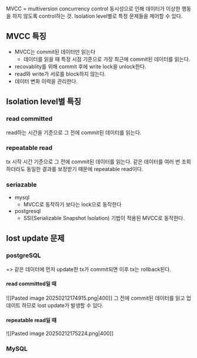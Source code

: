 MVCC = multiversion concurrency control
동시성으로 인해 데이터가 이상한 행동을 하지 않도록 control하는 것. Isolation level별로 특정 문제들을 제어할 수 있다.
## MVCC 특징
- MVCC는 commit된 데이터만 읽는다 
	- 데이터를 읽을 때 특정 시점 기준으로 가장 최근에 commit된 데이터를 읽는다.
- recovablity를 위해 commit 후에 write lock을 unlock한다.
- read와 write가 서로를 block하지 않는다.
- 데이터 변화 이력을 관리한다.

## Isolation level별 특징
### read committed
read하는 시간을 기준으로 그 전에 commit된 데이터를 읽는다.
### repeatable read
tx 시작 시간 기준으로 그 전에 commit된 데이터를 읽는다.
같은 데이터를 여러 번 조회하더라도 동일한 결과를 보장받기 때문에 repeatable read이다.
### seriazable
-  mysql
	- MVCC로 동작하기 보다는 lock으로 동작한다
- postgresql
	- SSI(Serializable Snapshot Isolation) 기법이 적용된 MVCC로 동작한다.

## lost update 문제
### postgreSQL
=> 같은 데이터에 먼저 update한 tx가 commit되면 이후 tx는 rollback된다.
#### read committed일 때
![[Pasted image 20250212174915.png|400]]
그 전에 commit된 데이터를 읽고 업데이트 하므로 lost update가 발생할 수 있다.
#### repeatable read일 때
![[Pasted image 20250212175224.png|400]]
### MySQL
